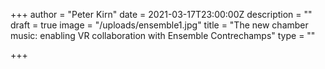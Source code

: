 +++
author = "Peter Kirn"
date = 2021-03-17T23:00:00Z
description = ""
draft = true
image = "/uploads/ensemble1.jpg"
title = "The new chamber music: enabling VR collaboration with Ensemble Contrechamps"
type = ""

+++
